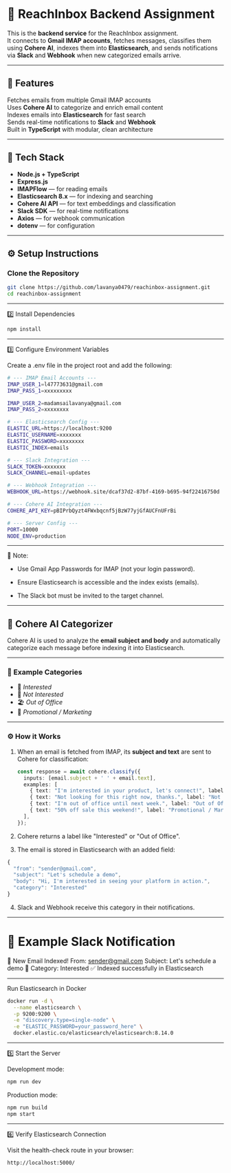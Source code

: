 # 📧 ReachInbox Backend Assignment

This is the **backend service** for the ReachInbox assignment.  
It connects to **Gmail IMAP accounts**, fetches messages, classifies them using **Cohere AI**, indexes them into **Elasticsearch**, and sends notifications via **Slack** and **Webhook** when new categorized emails arrive.

---

## 🚀 Features

Fetches emails from multiple Gmail IMAP accounts  
Uses **Cohere AI** to categorize and enrich email content  
Indexes emails into **Elasticsearch** for fast search  
Sends real-time notifications to **Slack** and **Webhook**  
Built in **TypeScript** with modular, clean architecture  

---

## 🧩 Tech Stack

- **Node.js + TypeScript**
- **Express.js**
- **IMAPFlow** — for reading emails
- **Elasticsearch 8.x** — for indexing and searching
- **Cohere AI API** — for text embeddings and classification
- **Slack SDK** — for real-time notifications
- **Axios** — for webhook communication
- **dotenv** — for configuration

---

## ⚙️ Setup Instructions

### Clone the Repository
```bash
git clone https://github.com/lavanya0479/reachinbox-assignment.git
cd reachinbox-assignment
```
---
2️⃣ Install Dependencies
```bash
npm install
```
---
3️⃣ Configure Environment Variables

Create a .env file in the project root and add the following:
```bash
# --- IMAP Email Accounts ---
IMAP_USER_1=l47773631@gmail.com
IMAP_PASS_1=xxxxxxxxx

IMAP_USER_2=madamsailavanya@gmail.com
IMAP_PASS_2=xxxxxxxx

# --- Elasticsearch Config ---
ELASTIC_URL=https://localhost:9200
ELASTIC_USERNAME=xxxxxxx
ELASTIC_PASSWORD=xxxxxxxx
ELASTIC_INDEX=emails

# --- Slack Integration ---
SLACK_TOKEN=xxxxxxx
SLACK_CHANNEL=email-updates

# --- Webhook Integration ---
WEBHOOK_URL=https://webhook.site/dcaf37d2-87bf-4169-b695-94f22416750d

# --- Cohere AI Integration ---
COHERE_API_KEY=pBIPrbQyzt4FWxbqcnf5jBzW77yjGfAUCFnUFrBi

# --- Server Config ---
PORT=10000
NODE_ENV=production

```
---

📝 Note:

- Use Gmail App Passwords for IMAP (not your login password).

- Ensure Elasticsearch is accessible and the index exists (emails).

- The Slack bot must be invited to the target channel.

---
## 🧠 Cohere AI Categorizer

Cohere AI is used to analyze the **email subject and body** and automatically categorize each message before indexing it into Elasticsearch.

---

### 🧩 Example Categories

- 💬 *Interested*
- 🚫 *Not Interested*
- 🏖️ *Out of Office*
- 📢 *Promotional / Marketing*

---

### ⚙️ How it Works

1. When an email is fetched from IMAP, its **subject and text** are sent to Cohere for classification:

   ```ts
   const response = await cohere.classify({
     inputs: [email.subject + ' ' + email.text],
     examples: [
       { text: "I'm interested in your product, let's connect!", label: "Interested" },
       { text: "Not looking for this right now, thanks.", label: "Not Interested" },
       { text: "I'm out of office until next week.", label: "Out of Office" },
       { text: "50% off sale this weekend!", label: "Promotional / Marketing" },
     ],
   });
2. Cohere returns a label like "Interested" or "Out of Office".

3. The email is stored in Elasticsearch with an added field:
```ts
{
  "from": "sender@gmail.com",
  "subject": "Let's schedule a demo",
  "body": "Hi, I'm interested in seeing your platform in action.",
  "category": "Interested"
}
```
4. Slack and Webhook receive this category in their notifications.

---
# 🧾 Example Slack Notification

📨 New Email Indexed!
From: sender@gmail.com
Subject: Let's schedule a demo
💬 Category: Interested
✅ Indexed successfully in Elasticsearch

---

Run Elasticsearch in Docker
```bash
docker run -d \
  --name elasticsearch \
  -p 9200:9200 \
  -e "discovery.type=single-node" \
  -e "ELASTIC_PASSWORD=your_password_here" \
  docker.elastic.co/elasticsearch/elasticsearch:8.14.0
```
---

5️⃣ Start the Server

Development mode:
```bash
npm run dev
```

Production mode:
```bash
npm run build
npm start
```
---
6️⃣ Verify Elasticsearch Connection

Visit the health-check route in your browser:
```bash
http://localhost:5000/
```
